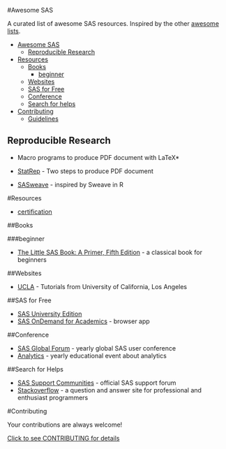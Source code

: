 #Awesome SAS

A curated list of awesome SAS resources. Inspired by the other [awesome lists](https://github.com/bayandin/awesome-awesomeness).

* [Awesome SAS](#awesome-sas)
	* [Reproducible Research](#reproducible-research)
* [Resources](#resources)
	* [Books](#books)
		* [beginner](#beginner)
	* [Websites](#websites)
	* [SAS for Free](#sas-for-free)
	* [Conference](#conference)
	* [Search for helps](#search-for-helps)
* [Contributing](#contributing)
	* [Guidelines](#guidelines)

## Reproducible Research

* Macro programs to produce PDF document with LaTeX*

* [StatRep](http://support.sas.com/rnd/app/papers/statrep.html) - Two steps to produce PDF document
* [SASweave](http://homepage.stat.uiowa.edu/~rlenth/SASweave/) - inspired by Sweave in R

#Resources

* [certification](http://support.sas.com/certify/index.html)

##Books

###beginner

* [The Little SAS Book: A Primer, Fifth Edition](http://www.sas.com/store/prodBK_65423_en.html) - a classical book for beginners

##Websites

* [UCLA](http://www.ats.ucla.edu/stat/sas/) - Tutorials from University of California, Los Angeles

##SAS for Free

* [SAS University Edition](http://www.sas.com/en_us/software/university-edition.html)
* [SAS OnDemand for Academics](http://www.sas.com/en_us/industry/higher-education/on-demand-for-academics.html) - browser app

##Conference

* [SAS Global Forum](http://www.sas.com/events/analytics/us/) - yearly global SAS user conference
* [Analytics](http://www.sas.com/events/analytics/us/) - yearly educational event about analytics

##Search for Helps

* [SAS Support Communities](https://communities.sas.com/welcome) - official SAS support forum
* [Stackoverflow](http://stackoverflow.com/questions/tagged/sas) - a question and answer site for professional and enthusiast programmers

#Contributing

Your contributions are always welcome!

[Click to see CONTRIBUTING for details](https://github.com/huyingjie/awesome-SAS/blob/master/CONTRIBUTING.md)